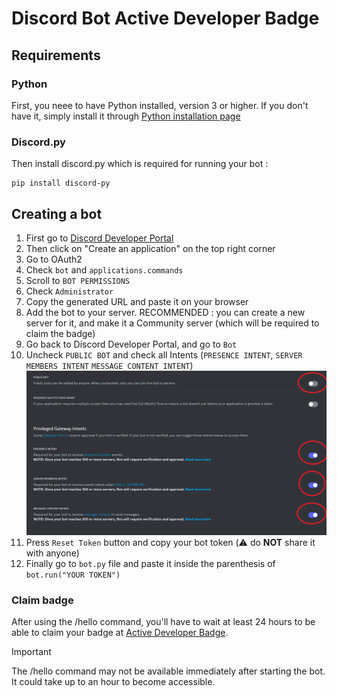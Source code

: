 # Discord Bot Active Developer Badge 

## Requirements

### Python

First, you neee to have Python installed, version 3 or higher. If you don't have it, simply install it through [Python installation page](https://www.python.org/downloads/)


### Discord.py
Then install discord.py which is required for running your bot :

```
pip install discord-py
```

## Creating a bot 

1) First go to [Discord Developer Portal](https://discord.com/developers/applications)
2) Then click on "Create an application" on the top right corner
3)  Go to OAuth2
4) Check `bot` and `applications.commands`
5) Scroll to `BOT PERMISSIONS`
6) Check `Administrator`
7) Copy the generated URL and paste it on your browser
8) Add the bot to your server. RECOMMENDED : you can create a new server for it, and make it a Community server (which will be required to claim the badge)
9) Go back to Discord Developer Portal, and go to `Bot`
10) Uncheck `PUBLIC BOT` and check all Intents (`PRESENCE INTENT`, `SERVER MEMBERS INTENT` `MESSAGE CONTENT INTENT`)
![intents to check](screens/intents.png)
11) Press `Reset Token` button and copy your bot token (⚠️ do **NOT** share it with anyone)
12) Finally go to `bot.py` file and paste it inside the parenthesis of `bot.run("YOUR TOKEN")`

### Claim badge
After using the /hello command, you'll have to wait at least 24 hours to be able to claim your badge at [Active Developer Badge](https://discord.com/developers/active-developer).

> [!IMPORTANT]
> The /hello command may not be available immediately after starting the bot. It could take up to an hour to become accessible.
